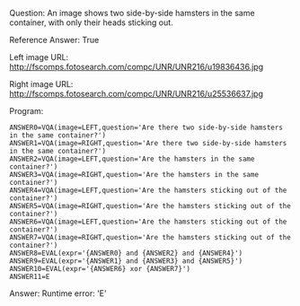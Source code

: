 Question: An image shows two side-by-side hamsters in the same container, with only their heads sticking out.

Reference Answer: True

Left image URL: http://fscomps.fotosearch.com/compc/UNR/UNR216/u19836436.jpg

Right image URL: http://fscomps.fotosearch.com/compc/UNR/UNR216/u25536637.jpg

Program:

```
ANSWER0=VQA(image=LEFT,question='Are there two side-by-side hamsters in the same container?')
ANSWER1=VQA(image=RIGHT,question='Are there two side-by-side hamsters in the same container?')
ANSWER2=VQA(image=LEFT,question='Are the hamsters in the same container?')
ANSWER3=VQA(image=RIGHT,question='Are the hamsters in the same container?')
ANSWER4=VQA(image=LEFT,question='Are the hamsters sticking out of the container?')
ANSWER5=VQA(image=RIGHT,question='Are the hamsters sticking out of the container?')
ANSWER6=VQA(image=LEFT,question='Are the hamsters sticking out of the container?')
ANSWER7=VQA(image=RIGHT,question='Are the hamsters sticking out of the container?')
ANSWER8=EVAL(expr='{ANSWER0} and {ANSWER2} and {ANSWER4}')
ANSWER9=EVAL(expr='{ANSWER1} and {ANSWER3} and {ANSWER5}')
ANSWER10=EVAL(expr='{ANSWER6} xor {ANSWER7}')
ANSWER11=E
```
Answer: Runtime error: 'E'

